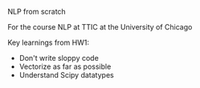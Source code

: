 NLP from scratch

For the course NLP at TTIC at the University of Chicago

Key learnings from HW1:
- Don't write sloppy code
- Vectorize as far as possible
- Understand Scipy datatypes


